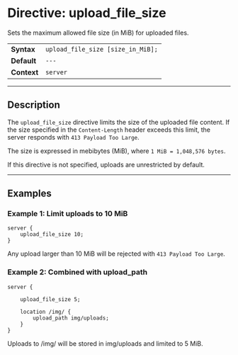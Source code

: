 # Directive: upload_file_size

Sets the maximum allowed file size (in MiB) for uploaded files.

|             |                                   |
| ----------- | --------------------------------- |
| **Syntax**  | `upload_file_size [size_in_MiB];` |
| **Default** | `---`                             |
| **Context** | `server`                          |

---

## Description

The `upload_file_size` directive limits the size of the uploaded file content.
If the size specified in the `Content-Length` header exceeds this limit, the server responds with `413 Payload Too Large`.

The size is expressed in mebibytes (MiB), where `1 MiB = 1,048,576 bytes`.

If this directive is not specified, uploads are unrestricted by default.

---

## Examples

### Example 1: Limit uploads to 10 MiB

```nginx
server {
    upload_file_size 10;
}
```

Any upload larger than 10 MiB will be rejected with `413 Payload Too Large`.

### Example 2: Combined with upload_path

```nginx
server {

    upload_file_size 5;

    location /img/ {
        upload_path img/uploads;
    }
}
```

Uploads to /img/ will be stored in img/uploads and limited to 5 MiB.
